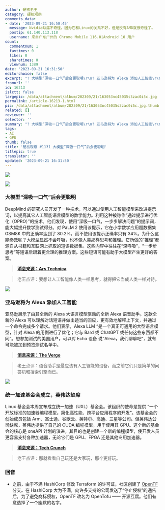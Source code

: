 ```yaml
---
author: 硬核老王
category: 硬核观察
comments_data:
- date: '2023-09-21 16:50:45'
  message: Nvidia缺席不奇怪，因为它和Linux的关系不好，但是没有AMD就很奇怪了。
  postip: 61.140.113.118
  username: 来自广东广州的 Chrome Mobile 116.0|Android 10 用户
count:
  commentnum: 1
  favtimes: 0
  likes: 0
  sharetimes: 0
  viewnum: 1389
date: '2023-09-21 16:31:50'
editorchoice: false
excerpt: "? 大模型“深吸一口气”后会更聪明\r\n? 亚马逊将为 Alexa 添加人工智能\r\n? 统一加速基金会成立，英伟达缺席\r\n» \r\n»"
fromurl: ''
id: 16213
islctt: false
largepic: /data/attachment/album/202309/21/163053nc45035s3zac0i5c.jpg
permalink: /article-16213-1.html
pic: /data/attachment/album/202309/21/163053nc45035s3zac0i5c.jpg.thumb.jpg
related: []
reviewer: ''
selector: ''
summary: "? 大模型“深吸一口气”后会更聪明\r\n? 亚马逊将为 Alexa 添加人工智能\r\n? 统一加速基金会成立，英伟达缺席\r\n» \r\n»"
tags:
- AI
- GPU
thumb: false
title: '硬核观察 #1131 大模型“深吸一口气”后会更聪明'
titlepic: true
translator: ''
updated: '2023-09-21 16:31:50'
---
```


![](/data/attachment/album/202309/21/163053nc45035s3zac0i5c.jpg)


![](/data/attachment/album/202309/21/163102x7dat5fgo7tfzxwe.jpg)


### 大模型“深吸一口气”后会更聪明


DeepMind 的研究人员开发了一种技术，可以通过使用人工智能模型来改进提示词，以提高其它人工智能语言模型的数学能力。利用这种被称作“通过提示进行优化（OPRO）”的技术，他们发现，使用“深吸一口气，一步步解决问题”的提示词，能大幅提升数学测试得分。对 PaLM 2 使用该提示，它在小学数学应用题数据集 GSM8K 中的正确率达到了 80.2%，而不使用该提示正确率只有 34%。为什么这能奏效呢？大模型显然不会呼吸，也不像人类那样思考和推理。它所做的“推理”都源自从书籍和互联网上抓取的短语数据集。这些内容中往往在“深呼吸”，“一步步思考”等短语后跟着更合理的推理方案。这些短语可能有助于大模型产生更好的答案。



> 
> **[消息来源：Ars Technica](https://arstechnica.com/?p=1969012)**
> 
> 
> 



> 
> 老王点评：要想让人工智能像人类一样思考，就得把它当成人类一样对待。
> 
> 
> 


![](/data/attachment/album/202309/21/163114dzyd99cfeaduiadm.jpg)


### 亚马逊将为 Alexa 添加人工智能


亚马逊展示了由其全新的 Alexa 大语言模型驱动的全新 Alexa 语音助手。这款全新的 Alexa 可以理解对话短语并做出适当的回应，更有效地解释上下文，并通过一个命令完成多个请求。他们表示，Alexa LLM “是一个真正可通用的大型语言模型，针对 Alexa 的用例进行了优化；它与 Bard 或 ChatGPT 或任何这些东西都不同”。想参加测试的美国用户，可以对 Echo 设备 说“Alexa，我们聊聊吧”，就有可能被加到预览测试名单中。



> 
> **[消息来源：The Verge](https://www.theverge.com/2023/9/20/23880764/amazon-ai-alexa-generative-llm-smart-home)**
> 
> 
> 



> 
> 老王点评：语音助手是最应该有人工智能的设备，而之前它们只是简单的问答机和搜索引擎而已。
> 
> 
> 


![](/data/attachment/album/202309/21/163128a6zuua1j1u88bcun.jpg)


### 统一加速基金会成立，英伟达缺席


Linux 基金会本周宣布成立统一加速（UXL）基金会。该组织的使命是提供 “一个开放标准的加速器编程模型，简化高性能、跨平台应用程序的开发”。该基金会的创始成员包括 Arm、富士通、谷歌云、英特尔、高通、三星等公司。但英伟达公司缺席，英伟达提供了自己的 CUDA 编程模型，用于使用其 GPU。这个新的基金会的核心是 oneAPI 计划的演进，其目的也是创建一个新的编程模型，使开发人员更容易支持各种加速器，无论它们是 GPU、FPGA 还是其他专用加速器。



> 
> **[消息来源：Tech Crunch](https://techcrunch.com/2023/09/19/the-unified-acceleration-foundation-wants-to-create-an-open-standard-for-accelerator-programming/)**
> 
> 
> 



> 
> 老王点评：那就看看自己玩还是大家玩，那个更好玩。
> 
> 
> 


### 回音


* 之前，由于不满 HashiCorp 修改 Terraform 的许可证，社区创建了 [OpenTF](/article-16137-1.html) 分支。在 HashiCorp 大为不满，向许多支持的公司发送了“停止侵权”的通告后，为了避免商标侵权，OpenTF 改名为 OpenTofu —— 开源豆腐。他们有意选择了一个幽默的名字。